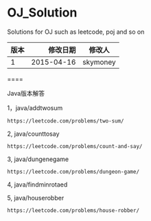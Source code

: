 # OJ_Solution
Solutions for OJ such as leetcode, poj and so on

版本|修改日期|修改人|
---|---:|---
1|2015-04-16|skymoney

====

Java版本解答

1，java/addtwosum

    https://leetcode.com/problems/two-sum/
    
2, java/counttosay

    https://leetcode.com/problems/count-and-say/
    
3, java/dungenegame

    https://leetcode.com/problems/dungeon-game/
    
4, java/findminrotaed
    
5, java/houserobber

    https://leetcode.com/problems/house-robber/
